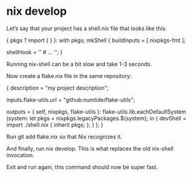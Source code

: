 
# nix develop 

Let’s say that your project has a shell.nix file that looks like this:

{ pkgs ? import <nixpkgs> { } }:
with pkgs;
mkShell {
  buildInputs = [
    nixpkgs-fmt
  ];

  shellHook = ''
    # ...
  '';
}

Running nix-shell can be a bit slow and take 1-3 seconds.

Now create a flake.nix file in the same repository:

{
  description = "my project description";

  inputs.flake-utils.url = "github:numtide/flake-utils";

  outputs = { self, nixpkgs, flake-utils }:
    flake-utils.lib.eachDefaultSystem
      (system:
        let pkgs = nixpkgs.legacyPackages.${system}; in
        {
          devShell = import ./shell.nix { inherit pkgs; };
        }
      );
}

Run git add flake.nix so that Nix recognizes it.

And finally, run nix develop. This is what replaces the old nix-shell invocation.

Exit and run again, this command should now be super fast.
